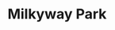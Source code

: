 ---
title: "Milkyway Park"
type: Milky Way
tags: ["milky way"]
description: A capture of the Milky Way from a park in Colorado Springs, Colorado.
image: /assets/images/gallery/milkyway-park/thumb.jpg
telescope: Sony ILCE-6300
length: "12mm"
aperture: "6mm"
signature: false
folder: milkyway-park
exposure: 45
lights: 5
sessions: 1 
firstCapture: 2023-04-24
lastCapture: 2023-04-24
noannotations: true
---